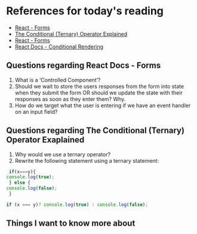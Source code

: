 # References for today's reading

- [React - Forms](https://reactjs.org/docs/forms.html)
- [The Conditional (Ternary) Operator Explained](https://codeburst.io/javascript-the-conditional-ternary-operator-explained-cac7218beeff)
- [React - Forms](https://react-bootstrap.github.io/components/forms/)
- [React Docs - Conditional Rendering](https://reactjs.org/docs/conditional-rendering.html)

## Questions regarding React Docs - Forms

1. What is a ‘Controlled Component’?
2. Should we wait to store the users responses from the form into state when they submit the form OR should we update the state with their responses as soon as they enter them? Why.
3. How do we target what the user is entering if we have an event handler on an input field?

## Questions regarding The Conditional (Ternary) Operator Exaplained

1. Why would we use a ternary operator?
2. Rewrite the following statement using a ternary statement:

 ```js
  if(x===y){
 console.log(true);
  } else {
 console.log(false);
  }
  ```

  ```js
  if (x === y)? console.log(true) : console.log(false);
  ```

## Things I want to know more about
